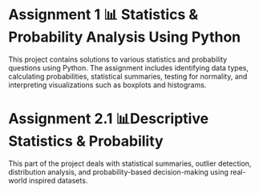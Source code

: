 # Assignment 1 📊 Statistics & Probability Analysis Using Python

This project contains solutions to various statistics and probability questions using Python. The assignment includes identifying data types, calculating probabilities, statistical summaries, testing for normality, and interpreting visualizations such as boxplots and histograms.

# Assignment 2.1 📊Descriptive Statistics & Probability

This part of the project deals with statistical summaries, outlier detection, distribution analysis, and probability-based decision-making using real-world inspired datasets.
